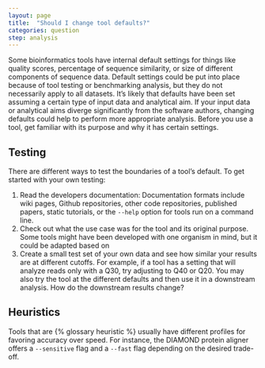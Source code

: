 ```yaml
---
layout: page
title:  "Should I change tool defaults?"
categories: question
step: analysis
---
```


Some bioinformatics tools have internal default settings for things like 
quality scores, percentage of sequence similarity, or size of different 
components of sequence data. Default settings could be put into place because 
of tool testing or benchmarking analysis, but they do not necessarily apply to 
all datasets. It’s likely that defaults have been set assuming a certain type 
of input data and analytical aim. If your input data or analytical aims diverge 
significantly from the software authors, changing defaults could help to perform 
more appropriate analysis. Before you use a tool, get familiar with its purpose 
and why it has certain settings.

## Testing

There are different ways to test the boundaries of a tool’s default. To get 
started with your own testing:  

1. Read the developers documentation: Documentation formats include wiki pages, 
   Github repositories, other code repositories, published papers, static 
   tutorials, or the `--help` option for tools run on a command line. 
2. Check out what the use case was for the tool and its original purpose. Some 
   tools might have been developed with one organism in mind, but it could be 
   adapted based on  
3. Create a small test set of your own data and see how similar your results are 
   at different cutoffs. For example, if a tool has a setting that will analyze 
   reads only with a Q30, try adjusting to Q40 or Q20. You may also try the tool 
   at the different defaults and then use it in a downstream analysis. How do 
   the downstream results change?

## Heuristics

Tools that are {% glossary heuristic %} usually have different profiles for 
favoring accuracy over speed. For instance, the DIAMOND protein aligner offers
a `--sensitive` flag and a `--fast` flag depending on the desired trade-off.